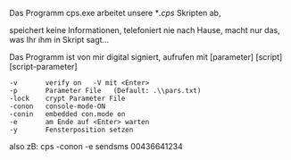 Das Programm cps.exe arbeitet unsere **.cps* Skripten ab,

speichert keine Informationen, telefoniert nie nach Hause, macht nur das, was Ihr ihm in Skript sagt...

Das Programm ist von mir digital signiert, aufrufen mit [parameter] [script] [script-parameter]

	-v       verify on   -V mit <Enter>
	-p       Parameter File   (Default: .\\pars.txt)
	-lock    crypt Parameter File
   	-conon   console-mode-ON
   	-conin   embedded con.mode on
   	-e       am Ende auf <Enter> warten
   	-y       Fensterposition setzen
    
  also zB: cps -conon -e sendsms 00436641234 
  
  
  
  

